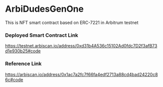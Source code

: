 # ArbiDudesGenOne
This is NFT smart contract based on ERC-7221 in Arbitrum testnet


### Deployed Smart Contract Link
https://testnet.arbiscan.io/address/0xd31b4A536c15102Ad0fdc7D2f3afB73d1e930b25#code

### Reference Link
https://arbiscan.io/address/0x1ac7a2fc7f66fa4edf2713a88cd4bad24220c86c#code
